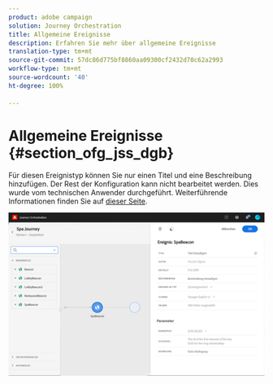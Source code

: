 ```yaml
---
product: adobe campaign
solution: Journey Orchestration
title: Allgemeine Ereignisse
description: Erfahren Sie mehr über allgemeine Ereignisse
translation-type: tm+mt
source-git-commit: 57dc86d775bf8860aa09300cf2432d70c62a2993
workflow-type: tm+mt
source-wordcount: '40'
ht-degree: 100%

---
```



# Allgemeine Ereignisse {#section_ofg_jss_dgb}

Für diesen Ereignistyp können Sie nur einen Titel und eine Beschreibung hinzufügen. Der Rest der Konfiguration kann nicht bearbeitet werden. Dies wurde vom technischen Anwender durchgeführt. Weiterführende Informationen finden Sie auf [dieser Seite](../event/about-events.md).

![](../assets/general-events.png)
